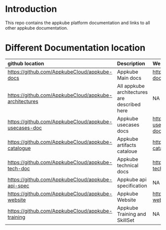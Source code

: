 # Introduction
This repo contains the appkube platform documentation and links to all other appkube documentation. 

# Different Documentation location
|github location | Description | WebLocation |
|:---|:---|:---|
|https://github.com/AppkubeCloud/appkube-docs | Appkube Main docs| https://appkube-docs.netlify.app |
|https://github.com/AppkubeCloud/appkube-architectures | All appkube architectures are described here| NA  |
|https://github.com/AppkubeCloud/appkube-usecases-doc | Appkube usecases docs| https://appkube-usecases-doc.netlify.app |
|https://github.com/AppkubeCloud/appkube-catalogue | Appkube artifacts cataloue | https://appkube-catalogue.netlify.app |
|https://github.com/AppkubeCloud/appkube-tech-doc | Appkube technical docs| https://appkube-tech-doc.netlify.app |
|https://github.com/AppkubeCloud/appkube-api-spec | Appkube api specification | NA |
|https://github.com/AppkubeCloud/appkube-website | Appkube Website | https://appkube-website.netlify.app |
|https://github.com/AppkubeCloud/appkube-training | Appkube Training and SkillSet | NA|

